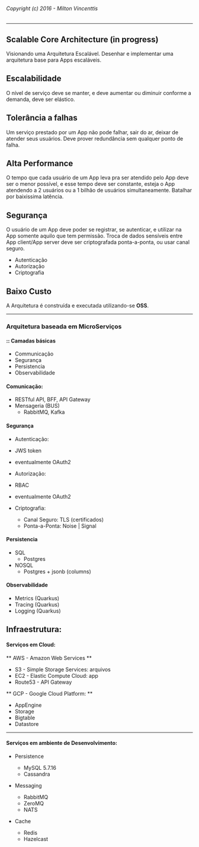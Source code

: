 ###### Copyright (c) 2016 - Milton Vincenttis
---
## Scalable Core Architecture (in progress)
Visionando uma Arquitetura Escalável.
Desenhar e implementar uma arquitetura base para Apps escaláveis.

## Escalabilidade
O nível de serviço deve se manter, e deve aumentar ou diminuir conforme a demanda, deve ser elástico.

## Tolerância a falhas
Um serviço prestado por um App não pode falhar, sair do ar, deixar de atender seus usuários. Deve prover redundância sem qualquer ponto de falha.

## Alta Performance
O tempo que cada usuário de um App leva pra ser atendido pelo App deve ser o menor possível, e esse tempo deve ser constante, esteja o App atendendo a 2 usuários ou a 1 bilhão de usuários simultaneamente. Batalhar por baixissima latência.

## Segurança
O usuário de um App deve poder se registrar, se autenticar, e utilizar na App somente aquilo que tem permissão.
Troca de dados sensíveis entre App client/App server deve ser criptografada ponta-a-ponta, ou usar canal seguro.

 * Autenticação
 * Autorização
 * Criptografia


## Baixo Custo
A Arquitetura é construída e executada utilizando-se **OSS**.

---

### Arquitetura baseada em MicroServiços
#### :: Camadas básicas

* Communicação
* Segurança
* Persistencia
* Observabilidade

#### Comunicação:
  * RESTful API, BFF, API Gateway
  * Mensageria (BUS)
    * RabbitMQ, Kafka
  
#### Segurança
* Autenticação:
 * JWS token
 * eventualmente OAuth2

* Autorização:
 * RBAC
 * eventualmente OAuth2

* Criptografia:
   * Canal Seguro: TLS (certificados)
   * Ponta-a-Ponta: Noise | Signal
	
#### Persistencia
* SQL
  * Postgres
* NOSQL
  * Postgres + jsonb (columns)

#### Observabilidade
* Metrics    	(Quarkus)
* Tracing	(Quarkus)
* Logging	(Quarkus)
  
## Infraestrutura:

#### Serviços em Cloud:

** AWS - Amazon Web Services **
  * S3  - Simple Storage Services: arquivos
  * EC2 - Elastic Compute Cloud: app
  * Route53 - API Gateway

** GCP - Google Cloud Platform: **
  * AppEngine
  * Storage
  * Bigtable
  * Datastore
  
---

#### Serviços em ambiente de Desenvolvimento:
  * Persistence
	* MySQL 5.7.16
	* Cassandra
	  
  * Messaging
	* RabbitMQ
	* ZeroMQ
	* NATS
  
  * Cache
	* Redis
	* Hazelcast
